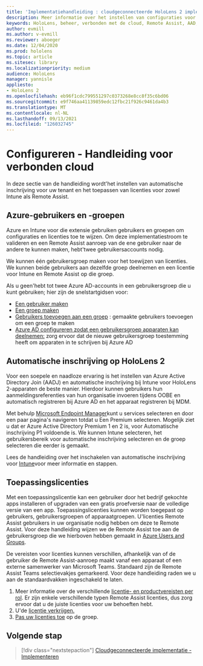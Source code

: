 ```yaml
---
title: 'Implementatiehandleiding : cloudgeconnecteerde HoloLens 2 implementatie op schaal met Remote Assist - Configureren'
description: Meer informatie over het instellen van configuraties voor het op schaal HoloLens registreren van apparaten via een cloudnetwerk met Remote Assist.
keywords: HoloLens, beheer, verbonden met de cloud, Remote Assist, AAD, Azure AD, MDM, Mobile Device Management
author: evmill
ms.author: v-evmill
ms.reviewer: aboeger
ms.date: 12/04/2020
ms.prod: hololens
ms.topic: article
ms.sitesec: library
ms.localizationpriority: medium
audience: HoloLens
manager: yannisle
appliesto:
- HoloLens 2
ms.openlocfilehash: eb96f1cdc799551297c0373268e8cc8f35c6bd06
ms.sourcegitcommit: e9f746aa41139859edc12fbc21f926c9461da4b3
ms.translationtype: MT
ms.contentlocale: nl-NL
ms.lasthandoff: 09/13/2021
ms.locfileid: "126032745"
---
```

# <a name="configure---cloud-connected-guide"></a>Configureren - Handleiding voor verbonden cloud

In deze sectie van de handleiding wordt&#39;het instellen van automatische inschrijving voor uw tenant en het toepassen van licenties voor zowel Intune als Remote Assist.

## <a name="azure-users-and-groups"></a>Azure-gebruikers en -groepen

Azure en Intune voor die extensie gebruiken gebruikers en groepen om configuraties en licenties toe te wijzen. Om deze implementatiestroom te valideren en een Remote Assist aanroep van de ene gebruiker naar de andere te kunnen maken, hebt&#39;twee gebruikersaccounts nodig.

We kunnen één gebruikersgroep maken voor het toewijzen van licenties. We kunnen beide gebruikers aan dezelfde groep deelnemen en een licentie voor Intune en Remote Assist op die groep.

Als u geen&#39;hebt tot twee Azure AD-accounts in een gebruikersgroep die u kunt gebruiken; hier zijn de snelstartgidsen voor:

- [Een gebruiker maken](/mem/intune/fundamentals/quickstart-create-user)
- [Een groep maken](/mem/intune/fundamentals/quickstart-create-group)
- [Gebruikers toevoegen aan een groep](/azure/active-directory/fundamentals/active-directory-groups-members-azure-portal) : gemaakte gebruikers toevoegen om een groep te maken
- [Azure AD configureren zodat een gebruikersgroep apparaten kan deelnemen:](/azure/active-directory/devices/azureadjoin-plan#configure-your-device-settings) zorg ervoor dat de nieuwe gebruikersgroep toestemming heeft om apparaten in te schrijven bij Azure AD

## <a name="auto-enrollment-on-hololens-2"></a>Automatische inschrijving op HoloLens 2

Voor een soepele en naadloze ervaring is het instellen van Azure Active Directory Join (AADJ) en automatische inschrijving bij Intune voor HoloLens 2-apparaten de beste manier. Hierdoor kunnen gebruikers hun aanmeldingsreferenties van hun organisatie invoeren tijdens OOBE en automatisch registreren bij Azure AD en het apparaat registreren bij MDM.

Met behulp [Microsoft Endpoint Manager](https://endpoint.microsoft.com/#home)kunt u services selecteren en door een paar pagina's navigeren totdat u Een Premium selecteren. Mogelijk ziet u dat er Azure Active Directory Premium 1 en 2 is, voor Automatische inschrijving P1 voldoende is. We kunnen Intune selecteren, het gebruikersbereik voor automatische inschrijving selecteren en de groep selecteren die eerder is gemaakt.

Lees de handleiding over het inschakelen van automatische inschrijving voor [Intune](/mem/intune/enrollment/quickstart-setup-auto-enrollment)voor meer informatie en stappen.

## <a name="application-licenses"></a>Toepassingslicenties

Met een toepassingslicentie kan een gebruiker door het bedrijf gekochte apps installeren of upgraden van een gratis proefversie naar de volledige versie van een app. Toepassingslicenties kunnen worden toegepast op gebruikers, gebruikersgroepen of apparaatgroepen. U&#39;licenties Remote Assist gebruikers in uw organisatie nodig hebben om deze te Remote Assist. Voor deze handleiding wijzen we de Remote Assist toe aan de gebruikersgroep die we hierboven hebben gemaakt in [Azure Users and Groups](hololens2-cloud-connected-configure.md#azure-users-and-groups).

De vereisten voor licenties kunnen verschillen, afhankelijk van of de gebruiker de Remote Assist-aanroep maakt vanaf een apparaat of een externe samenwerker van Microsoft Teams. Standaard zijn de Remote Assist Teams selectievakjes gemarkeerd. Voor deze handleiding raden we u aan de standaardvakken ingeschakeld te laten.

1. Meer informatie over de verschillende [licentie- en productvereisten per rol](/dynamics365/mixed-reality/remote-assist/requirements#licensing-and-product-requirements-per-role). Er zijn enkele verschillende typen Remote Assist licenties, dus zorg ervoor dat u de juiste licenties voor uw behoeften hebt.
2. U&#39;de [licentie verkrijgen.](/dynamics365/mixed-reality/remote-assist/buy-remote-assist)
3. [Pas uw licenties toe](/dynamics365/mixed-reality/remote-assist/deploy-remote-assist) op de groep.

## <a name="next-step"></a>Volgende stap

> [!div class="nextstepaction"]
> [Cloudgeconnecteerde implementatie - Implementeren](hololens2-cloud-connected-deploy.md)